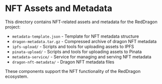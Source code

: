 # NFT Assets and Metadata

This directory contains NFT-related assets and metadata for the RedDragon project:

- `metadata-template.json` - Template for NFT metadata structure
- `dragon-metadata.tar.gz` - Compressed archive of dragon NFT metadata
- `ipfs-upload/` - Scripts and tools for uploading assets to IPFS
- `pinata-upload/` - Scripts and tools for uploading assets to Pinata
- `metadata-service/` - Service for managing and serving NFT metadata
- `dragon-nft-metadata/` - Dragon NFT metadata files

These components support the NFT functionality of the RedDragon ecosystem. 